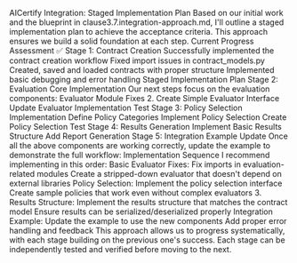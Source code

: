 AICertify Integration: Staged Implementation Plan
Based on our initial work and the blueprint in clause3.7.integration-approach.md, I'll outline a staged implementation plan to achieve the acceptance criteria. This approach ensures we build a solid foundation at each step.
Current Progress Assessment
✅ Stage 1: Contract Creation
Successfully implemented the contract creation workflow
Fixed import issues in contract_models.py
Created, saved and loaded contracts with proper structure
Implemented basic debugging and error handling
Staged Implementation Plan
Stage 2: Evaluation Core Implementation
Our next steps focus on the evaluation components:
Evaluator Module Fixes
2. Create Simple Evaluator Interface
Update Evaluator Implementation Test
Stage 3: Policy Selection Implementation
Define Policy Categories
Implement Policy Selection
Create Policy Selection Test
Stage 4: Results Generation
Implement Basic Results Structure
Add Report Generation
Stage 5: Integration Example Update
Once all the above components are working correctly, update the example to demonstrate the full workflow:
Implementation Sequence
I recommend implementing in this order:
Basic Evaluator Fixes:
Fix imports in evaluation-related modules
Create a stripped-down evaluator that doesn't depend on external libraries
Policy Selection:
Implement the policy selection interface
Create sample policies that work even without complex evaluators
3. Results Structure:
Implement the results structure that matches the contract model
Ensure results can be serialized/deserialized properly
Integration Example:
Update the example to use the new components
Add proper error handling and feedback
This approach allows us to progress systematically, with each stage building on the previous one's success. Each stage can be independently tested and verified before moving to the next.